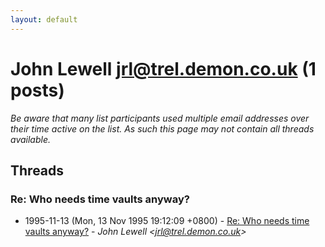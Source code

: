 ```yaml
---
layout: default
---
```


# John Lewell <jrl@trel.demon.co.uk> (1 posts)

_Be aware that many list participants used multiple email addresses over their time active on the list. As such this page may not contain all threads available._

## Threads

### Re: Who needs time vaults anyway?
+ 1995-11-13 (Mon, 13 Nov 1995 19:12:09 +0800) - [Re: Who needs time vaults anyway?](/archive/1995/11/6a1476de3b135964616536b6386f9c699ec080935c90509e07378d468f03909e) - _John Lewell \<jrl@trel.demon.co.uk\>_

